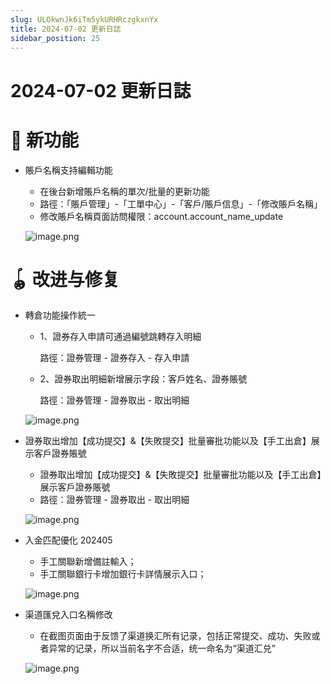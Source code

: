 ```yaml
---
slug: ULOkwnJk6iTm5ykURHRczgkxnYx
title: 2024-07-02 更新日誌
sidebar_position: 25
---
```



# 2024-07-02 更新日誌


# 🎉 新功能

- 賬戶名稱支持編輯功能
    - 在後台新增賬戶名稱的單次/批量的更新功能
    - 路徑：「賬戶管理」-「工單中心」-「客戶/賬戶信息」-「修改賬戶名稱」
    - 修改賬戶名稱頁面訪問權限：account.account_name_update

    ![image.png](/assets/a5e11feee171a7d0979c15fd28b199ca.png)


# 🪀 改进与修复

- 轉倉功能操作統一
    - 1、證券存入申請可通過編號跳轉存入明細

      路徑：證券管理 - 證券存入 - 存入申請

    - 2、證券取出明細新增展示字段：客戶姓名、證券賬號

      路徑：證券管理 - 證券取出 - 取出明細


    ![image.png](/assets/228baef55e27984817126b62fe08e3e7.png)

- 證券取出增加【成功提交】&【失敗提交】批量審批功能以及【手工出倉】展示客戶證券賬號
    - 證券取出增加【成功提交】&【失敗提交】批量審批功能以及【手工出倉】展示客戶證券賬號
    - 路徑：證券管理 - 證券取出 - 取出明細

    ![image.png](/assets/783e0449e77897e961812344dc0c7fcd.png)

- 入金匹配優化 202405
    - 手工關聯新增備註輸入；
    - 手工關聯銀行卡增加銀行卡詳情展示入口；

    ![image.png](/assets/0bc73d065425ee6a284f80d63d5fec80.png)

- 渠道匯兌入口名稱修改
    - 在截图页面由于反馈了渠道换汇所有记录，包括正常提交、成功、失败或者异常的记录，所以当前名字不合适，统一命名为“渠道汇兑”

    ![image.png](/assets/b7acc1e7cc0b4c28ddfcb0a2893fc336.png)

